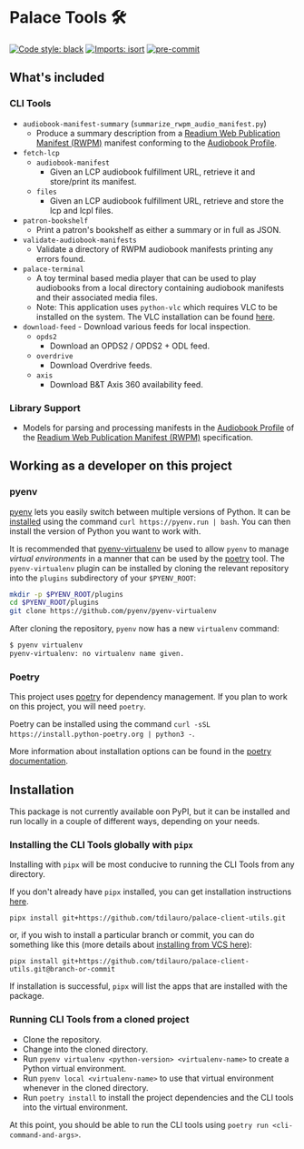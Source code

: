 # Palace Tools 🛠️

[![Code style: black](https://img.shields.io/badge/code%20style-black-000000.svg)](https://github.com/psf/black)
[![Imports: isort](https://img.shields.io/badge/%20imports-isort-%231674b1?style=flat&labelColor=ef8336)](https://pycqa.github.io/isort/)
[![pre-commit](https://img.shields.io/badge/pre--commit-enabled-brightgreen?logo=pre-commit&logoColor=white)](https://github.com/pre-commit/pre-commit)

## What's included

### CLI Tools

- `audiobook-manifest-summary` (`summarize_rwpm_audio_manifest.py`)
    - Produce a summary description from a [Readium Web Publication Manifest (RWPM)](https://github.com/readium/webpub-manifest)
manifest conforming to the [Audiobook Profile](https://github.com/readium/webpub-manifest/blob/master/profiles/audiobook.md).
- `fetch-lcp`
    - `audiobook-manifest`
        - Given an LCP audiobook fulfillment URL, retrieve it and store/print its manifest.
    - `files`
        - Given an LCP audiobook fulfillment URL, retrieve and store the lcp and lcpl files.
- `patron-bookshelf`
    - Print a patron's bookshelf as either a summary or in full as JSON.
- `validate-audiobook-manifests`
    - Validate a directory of RWPM audiobook manifests printing any errors found.
- `palace-terminal`
    - A toy terminal based media player that can be used to play audiobooks from
      a local directory containing audiobook manifests and their associated media files.
    - Note: This application uses `python-vlc` which requires VLC to be installed on
      the system. The VLC installation can be found [here](https://www.videolan.org/vlc/).
- `download-feed` - Download various feeds for local inspection.
    - `opds2`
        - Download an OPDS2 / OPDS2 + ODL feed.
    - `overdrive`
        - Download Overdrive feeds.
    - `axis`
        - Download B&T Axis 360 availability feed.

### Library Support

- Models for parsing and processing manifests in the
[Audiobook Profile](https://github.com/readium/webpub-manifest/blob/master/profiles/audiobook.md) of the
[Readium Web Publication Manifest (RWPM)](https://github.com/readium/webpub-manifest) specification.

## Working as a developer on this project

### pyenv

[pyenv](https://github.com/pyenv/pyenv) lets you easily switch between multiple versions of Python. It can be
[installed](https://github.com/pyenv/pyenv-installer) using the command `curl https://pyenv.run | bash`. You can then
install the version of Python you want to work with.

It is recommended that [pyenv-virtualenv](https://github.com/pyenv/pyenv-virtualenv) be used to allow `pyenv`
to manage _virtual environments_ in a manner that can be used by the [poetry](#poetry) tool. The `pyenv-virtualenv`
plugin can be installed by cloning the relevant repository into the `plugins` subdirectory of your `$PYENV_ROOT`:

```sh
mkdir -p $PYENV_ROOT/plugins
cd $PYENV_ROOT/plugins
git clone https://github.com/pyenv/pyenv-virtualenv
```

After cloning the repository, `pyenv` now has a new `virtualenv` command:

```sh
$ pyenv virtualenv
pyenv-virtualenv: no virtualenv name given.
```

### Poetry

This project uses [poetry](https://python-poetry.org/) for dependency management.
If you plan to work on this project, you will need `poetry`.

Poetry can be installed using the command `curl -sSL https://install.python-poetry.org | python3 -`.

More information about installation options can be found in the
[poetry documentation](https://python-poetry.org/docs/master/#installation).

## Installation

This package is not currently available oon PyPI, but it can be installed and run locally in a couple of
different ways, depending on your needs.

### Installing the CLI Tools globally with `pipx`

Installing with `pipx` will be most conducive to running the CLI Tools from any directory.

If you don't already have `pipx` installed, you can get installation instructions
[here](https://github.com/pypa/pipx?tab=readme-ov-file#install-pipx).

```shell
pipx install git+https://github.com/tdilauro/palace-client-utils.git
```

or, if you wish to install a particular branch or commit, you can do something like this
(more details about [installing from VCS here](https://github.com/pypa/pipx?tab=readme-ov-file#installing-from-source-control)):

```shell
pipx install git+https://github.com/tdilauro/palace-client-utils.git@branch-or-commit
```

If installation is successful, `pipx` will list the apps that are installed with the package.

### Running CLI Tools from a cloned project

- Clone the repository.
- Change into the cloned directory.
- Run `pyenv virtualenv <python-version> <virtualenv-name>` to create a Python virtual environment.
- Run `pyenv local <virtualenv-name>` to use that virtual environment whenever in the cloned directory.
- Run `poetry install` to install the project dependencies and the CLI tools into the virtual environment.

At this point, you should be able to run the CLI tools using `poetry run <cli-command-and-args>`.
